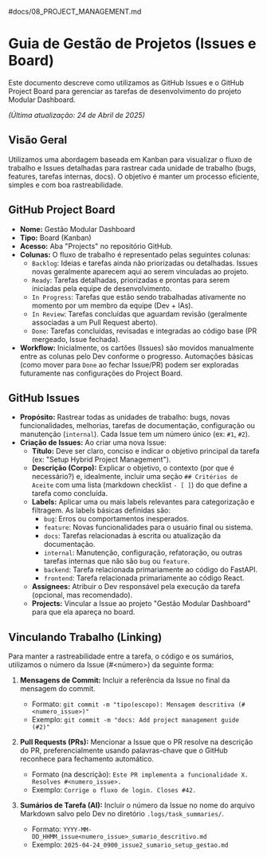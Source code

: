#docs/08_PROJECT_MANAGEMENT.md
# Guia de Gestão de Projetos (Issues e Board)

Este documento descreve como utilizamos as GitHub Issues e o GitHub Project Board para gerenciar as tarefas de desenvolvimento do projeto Modular Dashboard.

*(Última atualização: 24 de Abril de 2025)*

## Visão Geral

Utilizamos uma abordagem baseada em Kanban para visualizar o fluxo de trabalho e Issues detalhadas para rastrear cada unidade de trabalho (bugs, features, tarefas internas, docs). O objetivo é manter um processo eficiente, simples e com boa rastreabilidade.

## GitHub Project Board

* **Nome:** Gestão Modular Dashboard
* **Tipo:** Board (Kanban)
* **Acesso:** Aba "Projects" no repositório GitHub.
* **Colunas:** O fluxo de trabalho é representado pelas seguintes colunas:
    * `Backlog`: Ideias e tarefas ainda não priorizadas ou detalhadas. Issues novas geralmente aparecem aqui ao serem vinculadas ao projeto.
    * `Ready`: Tarefas detalhadas, priorizadas e prontas para serem iniciadas pela equipe de desenvolvimento.
    * `In Progress`: Tarefas que estão sendo trabalhadas ativamente no momento por um membro da equipe (Dev + IAs).
    * `In Review`: Tarefas concluídas que aguardam revisão (geralmente associadas a um Pull Request aberto).
    * `Done`: Tarefas concluídas, revisadas e integradas ao código base (PR mergeado, Issue fechada).
* **Workflow:** Inicialmente, os cartões (Issues) são movidos manualmente entre as colunas pelo Dev conforme o progresso. Automações básicas (como mover para `Done` ao fechar Issue/PR) podem ser exploradas futuramente nas configurações do Project Board.

## GitHub Issues

* **Propósito:** Rastrear todas as unidades de trabalho: bugs, novas funcionalidades, melhorias, tarefas de documentação, configuração ou manutenção (`internal`). Cada Issue tem um número único (ex: `#1`, `#2`).
* **Criação de Issues:** Ao criar uma nova Issue:
    * **Título:** Deve ser claro, conciso e indicar o objetivo principal da tarefa (ex: "Setup Hybrid Project Management").
    * **Descrição (Corpo):** Explicar o objetivo, o contexto (por que é necessário?) e, idealmente, incluir uma seção `## Critérios de Aceite` com uma lista (markdown checklist ` - [ ] `) do que define a tarefa como concluída.
    * **Labels:** Aplicar uma ou mais labels relevantes para categorização e filtragem. As labels básicas definidas são:
        * `bug`: Erros ou comportamentos inesperados.
        * `feature`: Novas funcionalidades para o usuário final ou sistema.
        * `docs`: Tarefas relacionadas à escrita ou atualização da documentação.
        * `internal`: Manutenção, configuração, refatoração, ou outras tarefas internas que não são `bug` ou `feature`.
        * `backend`: Tarefa relacionada primariamente ao código do FastAPI.
        * `frontend`: Tarefa relacionada primariamente ao código React.
    * **Assignees:** Atribuir o Dev responsável pela execução da tarefa (opcional, mas recomendado).
    * **Projects:** Vincular a Issue ao projeto "Gestão Modular Dashboard" para que ela apareça no board.

## Vinculando Trabalho (Linking)

Para manter a rastreabilidade entre a tarefa, o código e os sumários, utilizamos o número da Issue (#<número>) da seguinte forma:

1.  **Mensagens de Commit:** Incluir a referência da Issue no final da mensagem do commit.
    * Formato: `git commit -m "tipo(escopo): Mensagem descritiva (#<numero_issue>)"`
    * Exemplo: `git commit -m "docs: Add project management guide (#2)"`

2.  **Pull Requests (PRs):** Mencionar a Issue que o PR resolve na descrição do PR, preferencialmente usando palavras-chave que o GitHub reconhece para fechamento automático.
    * Formato (na descrição): `Este PR implementa a funcionalidade X. Resolves #<numero_issue>.`
    * Exemplo: `Corrige o fluxo de login. Closes #42.`

3.  **Sumários de Tarefa (AI):** Incluir o número da Issue no nome do arquivo Markdown salvo pelo Dev no diretório `.logs/task_summaries/`.
    * Formato: `YYYY-MM-DD_HHMM_issue<numero_issue>_sumario_descritivo.md`
    * Exemplo: `2025-04-24_0900_issue2_sumario_setup_gestao.md`